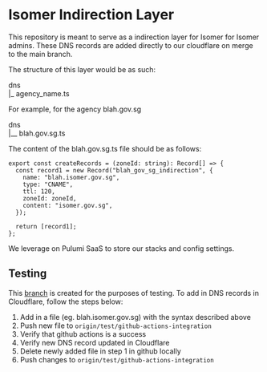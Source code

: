 # Isomer Indirection Layer

This repository is meant to serve as a indirection layer for Isomer for Isomer admins. These DNS records are added directly to our cloudflare on merge to the main branch.

The structure of this layer would be as such:

dns <br/>
\|\_ agency_name.ts

For example, for the agency blah.gov.sg

dns <br/>
|\_\_ blah.gov.sg.ts

The content of the blah.gov.sg.ts file should be as follows:

```
export const createRecords = (zoneId: string): Record[] => {
  const record1 = new Record("blah_gov_sg_indirection", {
    name: "blah.isomer.gov.sg",
    type: "CNAME",
    ttl: 120,
    zoneId: zoneId,
    content: "isomer.gov.sg",
  });

  return [record1];
};
```

We leverage on Pulumi SaaS to store our stacks and config settings.

## Testing

This [branch](https://github.com/isomerpages/isomer-indirection/tree/test/github-actions-integration) is created for the purposes of testing. To add in DNS records in Cloudflare, follow the steps below:

1. Add in a file (eg. blah.isomer.gov.sg) with the syntax described above
2. Push new file to `origin/test/github-actions-integration`
3. Verify that github actions is a success
4. Verify new DNS record updated in Cloudflare
5. Delete newly added file in step 1 in github locally
6. Push changes to `origin/test/github-actions-integration`

